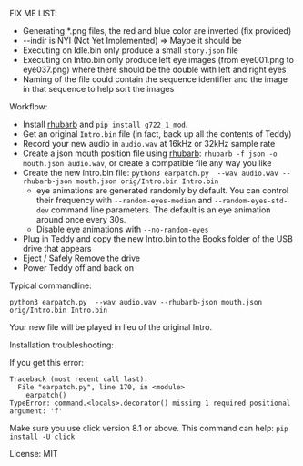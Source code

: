 FIX ME LIST:
* Generating *.png files, the red and blue color are inverted (fix provided)
* --indir is NYI (Not Yet Implemented) => Maybe it should be
* Executing on Idle.bin only produce a small `story.json` file
* Executing on Intro.bin only produce left eye images (from eye001.png to eye037.png) where there should be the double with left and right eyes
* Naming of the file could contain the sequence identifier and the image in that sequence to help sort the images


Workflow:
 * Install [rhubarb](https://github.com/DanielSWolf/rhubarb-lip-sync) and `pip install g722_1_mod`.
 * Get an original `Intro.bin` file (in fact, back up all the contents of Teddy)
 * Record your new audio in `audio.wav` at 16kHz or 32kHz sample rate
 * Create a json mouth position file using [rhubarb](https://github.com/DanielSWolf/rhubarb-lip-sync): `rhubarb -f json -o mouth.json audio.wav`, or create a compatible file any way you like
 * Create the new Intro.bin file: `python3 earpatch.py  --wav audio.wav --rhubarb-json mouth.json orig/Intro.bin Intro.bin`
   * eye animations are generated randomly by default. You can control their frequency with `--random-eyes-median` and `--random-eyes-std-dev` command line parameters.
     The default is an eye animation around once every 30s.
   * Disable eye animations with `--no-random-eyes`
 * Plug in Teddy and copy the new Intro.bin to the Books folder of the USB drive that appears
 * Eject / Safely Remove the drive
 * Power Teddy off and back on

Typical commandline:
```
python3 earpatch.py  --wav audio.wav --rhubarb-json mouth.json orig/Intro.bin Intro.bin
```

Your new file will be played in lieu of the original Intro.

Installation troubleshooting:

If you get this error:
```
Traceback (most recent call last):
  File "earpatch.py", line 170, in <module>
    earpatch()
TypeError: command.<locals>.decorator() missing 1 required positional argument: 'f'
```

Make sure you use click version 8.1 or above.
This command can help: `pip install -U click`

License: MIT
